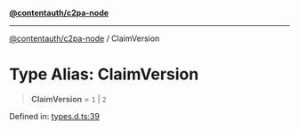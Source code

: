 [**@contentauth/c2pa-node**](../README.md)

***

[@contentauth/c2pa-node](../README.md) / ClaimVersion

# Type Alias: ClaimVersion

> **ClaimVersion** = `1` \| `2`

Defined in: [types.d.ts:39](https://github.com/contentauth/c2pa-node-v2/blob/280e70a4878b95c480efb475988df1206fe5da39/js-src/types.d.ts#L39)
